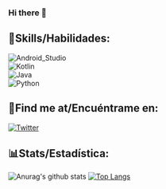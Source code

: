 ### Hi there 👋

## 🎯Skills/Habilidades:
![Android_Studio](https://img.shields.io/badge/Android_Studio-3DDC84?style=for-the-badge&logo=android-studio&logoColor=white&labelColor=101010)</br>
![Kotlin](https://img.shields.io/badge/Kotlin-0095D5?style=for-the-badge&logo=kotlin&logoColor=white&labelColor=101010)</br>
![Java](https://img.shields.io/badge/Java-800404?style=for-the-badge&logo=Java&logoColor=white&labelColor=101010)</br>
![Python](https://img.shields.io/badge/Python-ab9f00?style=for-the-badge&logo=Python&logoColor=white&labelColor=101010)</br>


## 🔎Find me at/Encuéntrame en:
[![Twitter](https://img.shields.io/badge/Twitter-@lucasginard-1DA1F2?style=for-the-badge&logo=twitter&logoColor=white&labelColor=101010)](https://twitter.com/lucasginard)</br>

## 📊Stats/Estadística:
![Anurag's github stats](https://github-readme-stats.vercel.app/api?username=LucasGinard&theme=dark&show_icons=true)
[![Top Langs](https://github-readme-stats.vercel.app/api/top-langs/?username=LucasGinard&theme=dark&show_icons=true)](https://github.com/LucasGinard/github-readme-stats)
